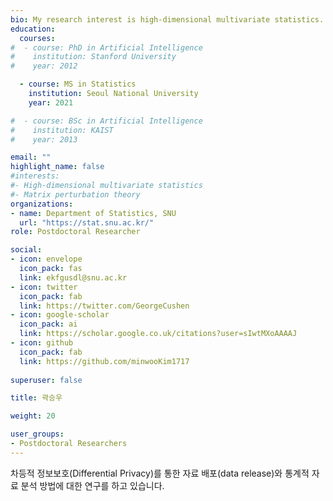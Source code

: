 ```yaml
---
bio: My research interest is high-dimensional multivariate statistics.
education:
  courses:
#  - course: PhD in Artificial Intelligence 
#    institution: Stanford University
#    year: 2012

  - course: MS in Statistics
    institution: Seoul National University
    year: 2021

#  - course: BSc in Artificial Intelligence
#    institution: KAIST
#    year: 2013

email: ""
highlight_name: false
#interests:
#- High-dimensional multivariate statistics
#- Matrix perturbation theory
organizations:
- name: Department of Statistics, SNU
  url: "https://stat.snu.ac.kr/"
role: Postdoctoral Researcher

social:
- icon: envelope
  icon_pack: fas
  link: ekfgusdl@snu.ac.kr
- icon: twitter
  icon_pack: fab
  link: https://twitter.com/GeorgeCushen
- icon: google-scholar
  icon_pack: ai
  link: https://scholar.google.co.uk/citations?user=sIwtMXoAAAAJ
- icon: github
  icon_pack: fab
  link: https://github.com/minwooKim1717
  
superuser: false

title: 곽승우

weight: 20

user_groups:
- Postdoctoral Researchers
---
```


차등적 정보보호(Differential Privacy)를 통한 자료 배포(data release)와 통계적 자료 분석 방법에 대한 연구를 하고 있습니다.
